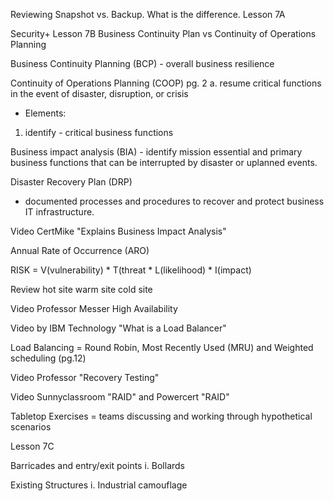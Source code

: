 Reviewing Snapshot vs. Backup. What is the difference. Lesson 7A

Security+ Lesson 7B
Business Continuity Plan vs Continuity of Operations Planning

Business Continuity Planning (BCP) - overall business resilience

Continuity of Operations Planning (COOP) pg. 2
a. resume critical functions in the event of disaster, disruption, or crisis
- Elements:
1. identify - critical business functions

Business impact analysis (BIA) - identify mission essential and primary business functions that can be interrupted by disaster or uplanned events.

Disaster Recovery Plan (DRP)
- documented processes and procedures to recover and protect business IT infrastructure.

Video CertMike "Explains Business Impact Analysis"

Annual Rate of Occurrence (ARO)

RISK = V(vulnerability) * T(threat * L(likelihood) * I(impact)

Review hot site warm site cold site

Video Professor Messer High Availability

Video by IBM Technology "What is a Load Balancer"

Load Balancing = Round Robin, Most Recently Used (MRU) and Weighted scheduling (pg.12)

Video Professor "Recovery Testing"

Video Sunnyclassroom "RAID" and Powercert "RAID"

Tabletop Exercises = teams discussing and working through hypothetical scenarios

Lesson 7C

Barricades and entry/exit points
i. Bollards

Existing Structures
i. Industrial camouflage


